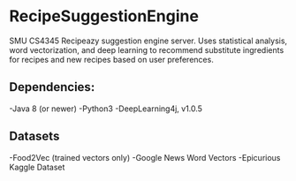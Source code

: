 # RecipeSuggestionEngine
SMU CS4345 Recipeazy suggestion engine server. Uses statistical analysis, word vectorization, and deep learning to recommend substitute ingredients for recipes and new recipes based on user preferences.


Dependencies:
---------------------
-Java 8 (or newer)
-Python3
-DeepLearning4j, v1.0.5

Datasets
---------------------
-Food2Vec (trained vectors only)
-Google News Word Vectors
-Epicurious Kaggle Dataset


